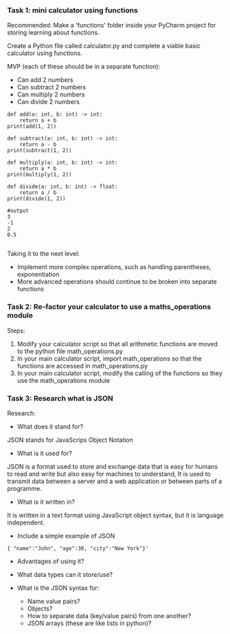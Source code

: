 ### Task 1: mini calculator using functions

Recommended: Make a 'functions' folder inside your PyCharm project for storing learning about functions. 

Create a Python file called calculator.py and complete a viable basic calculator using functions. 

MVP (each of these should be in a separate function): 

* Can add 2 numbers 
* Can subtract 2 numbers 
* Can multiply 2 numbers 
* Can divide 2 numbers 

````
def add(a: int, b: int) -> int:
    return a + b
print(add(1, 2))

def subtract(a: int, b: int) -> int:
    return a - b
print(subtract(1, 2))

def multiply(a: int, b: int) -> int:
    return a * b
print(multiply(1, 2))

def divide(a: int, b: int) -> float:
    return a / b
print(divide(1, 2))

#output
3
-1
2
0.5


````
Taking it to the next level: 

* Implement more complex operations, such as handling parentheses, exponentiation 
* More advanced operations should continue to be broken into separate functions 

### Task 2: Re-factor your calculator to use a maths_operations module
Steps:

1. Modify your calculator script so that all arithmetic functions are moved to the python file math_operations.py
2. In your main calculator script, import math_operations so that the functions are accessed in math_operations.py
3. In your main calculator script, modify the calling of the functions so they use the math_operations module

### Task 3: Research what is JSON

Research:

* What does it stand for?

JSON stands for JavaScrips Object Notation

* What is it used for?

JSON is a format used to store and exchange data that is easy for humans to read and write but also easy for machines to understand, It is used to transmit data between a server and a web application or between parts of a programme.

* What is it written in?

It is written in a text format  using JavaScript object syntax, but it is language independent.

* Include a simple example of JSON

````
{ "name":"John", "age":30, "city":"New York"}'
````

* Advantages of using it?


* What data types can it store/use?
* What is the JSON syntax for:
  * Name value pairs?
  * Objects?
  * How to separate data (key/value pairs) from one another?
  * JSON arrays (these are like lists in python)?

